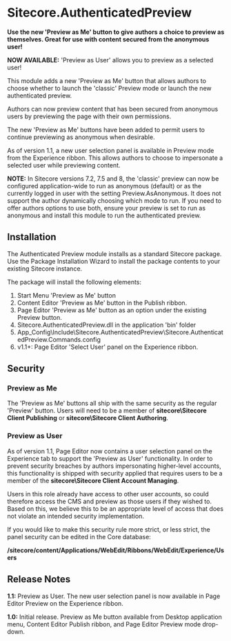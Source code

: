 ﻿# Sitecore.AuthenticatedPreview

**Use the new 'Preview as Me' button to give authors a choice to preview as themselves. Great for use with content secured from the anonymous user!**

**NOW AVAILABLE:** 'Preview as User' allows you to preview as a selected user!

This module adds a new 'Preview as Me' button that allows authors to choose whether to launch the 'classic' Preview mode or launch the new authenticated preview.

Authors can now preview content that has been secured from anonymous users by previewing the page with their own permissions.

The new 'Preview as Me' buttons have been added to permit users to continue previewing as anonymous when desirable.

As of version 1.1, a new user selection panel is available in Preview mode from the Experience ribbon. This allows authors to choose to impersonate a selected user while previewing content.

**NOTE:** In Sitecore versions 7.2, 7.5 and 8, the 'classic' preview can now be configured application-wide to run as anonymous (default) or as the currently logged in user with the setting Preview.AsAnonymous. It does not support the author dynamically choosing which mode to run. If you need to offer authors options to use both, ensure your preview is set to run as anonymous and install this module to run the authenticated preview.

## Installation
The Authenticated Preview module installs as a standard Sitecore package. Use the Package Installation Wizard to install the package contents to your existing Sitecore instance.

The package will install the following elements:
 1. Start Menu 'Preview as Me' button
 2. Content Editor 'Preview as Me' button in the Publish ribbon.
 3. Page Editor 'Preview as Me' button as an option under the existing Preview button.
 4. Sitecore.AuthenticatedPreview.dll in the application 'bin' folder
 5. App_Config\Include\Sitecore.AuthenticatedPreview\Sitecore.AuthenticatedPreview.Commands.config
 6. v1.1+: Page Editor 'Select User' panel on the Experience ribbon.

## Security
### Preview as Me
The 'Preview as Me' buttons all ship with the same security as the regular 'Preview' button. Users will need to be a member of **sitecore\Sitecore Client Publishing** or **sitecore\Sitecore Client Authoring**.

### Preview as User
As of version 1.1, Page Editor now contains a user selection panel on the Experience tab to support the 'Preview as User' functionality. In order to prevent security breaches by authors impersonating higher-level accounts, this functionality is shipped with security applied that requires users to be a member of the **sitecore\Sitecore Client Account Managing**.

Users in this role already have access to other user accounts, so could therefore access the CMS and preview as those users if they wished to. Based on this, we believe this to be an appropriate level of access that does not violate an intended security implementation. 

If you would like to make this security rule more strict, or less strict, the panel security can be edited in the Core database:

**/sitecore/content/Applications/WebEdit/Ribbons/WebEdit/Experience/Users**

## Release Notes
**1.1:** Preview as User. The new user selection panel is now available in Page Editor Preview on the Experience ribbon.

**1.0:** Initial release. Preview as Me button available from Desktop application menu, Content Editor Publish ribbon, and Page Editor Preview mode drop-down.